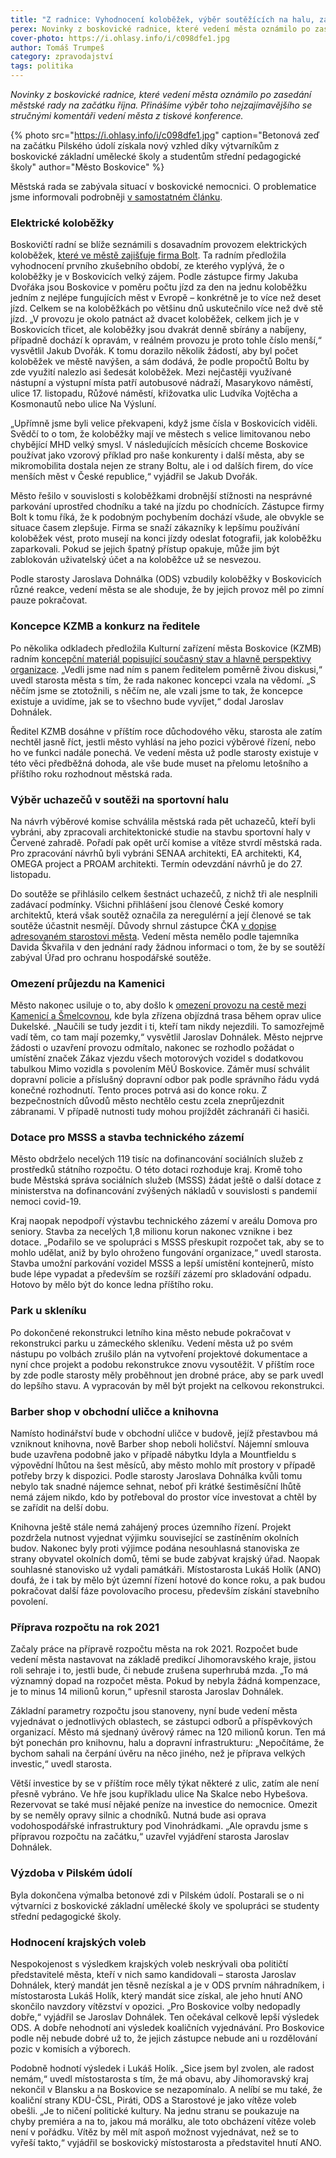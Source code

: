 ```yaml
---
title: "Z radnice: Vyhodnocení koloběžek, výběr soutěžících na halu, zákaz vjezdu na Kamenici"
perex: Novinky z boskovické radnice, které vedení města oznámilo po zasedání městské rady na začátku října.
cover-photo: https://i.ohlasy.info/i/c098dfe1.jpg
author: Tomáš Trumpeš
category: zpravodajství
tags: politika
---
```


*Novinky z boskovické radnice, které vedení města oznámilo po zasedání městské rady na začátku října. Přinášíme výběr toho nejzajímavějšího se stručnými komentáři vedení města z tiskové konference.*

{% photo src="https://i.ohlasy.info/i/c098dfe1.jpg" caption="Betonová zeď na začátku Pilského údolí získala nový vzhled díky výtvarníkům z boskovické základní umělecké školy a studentům střední pedagogické školy" author="Město Boskovice" %}

Městská rada se zabývala situací v boskovické nemocnici. O problematice jsme informovali podrobněji [v samostatném článku](https://ohlasy.info/clanky/2020/10/situace-v-nemocnici.html).

### Elektrické koloběžky

Boskovičtí radní se blíže seznámili s dosavadním provozem elektrických koloběžek, [které ve městě zajišťuje firma Bolt](https://ohlasy.info/clanky/2020/08/rozhovor-dvorak.html). Ta radním předložila vyhodnocení prvního zkušebního období, ze kterého vyplývá, že o koloběžky je v Boskovicích velký zájem. Podle zástupce firmy Jakuba Dvořáka jsou Boskovice v poměru počtu jízd za den na jednu koloběžku jedním z nejlépe fungujících měst v Evropě – konkrétně je to více než deset jízd. Celkem se na koloběžkách po většinu dnů uskutečnilo více než dvě stě jízd. „V provozu je okolo patnáct až dvacet koloběžek, celkem jich je v Boskovicích třicet, ale koloběžky jsou dvakrát denně sbírány a nabíjeny, případně dochází k opravám, v reálném provozu je proto tohle číslo menší,“ vysvětlil Jakub Dvořák. K tomu dorazilo několik žádostí, aby byl počet koloběžek ve městě navýšen, a sám dodává, že podle propočtů Boltu by zde využití nalezlo asi šedesát koloběžek. Mezi nejčastěji využívané nástupní a výstupní místa patří autobusové nádraží, Masarykovo náměstí, ulice 17. listopadu, Růžové náměstí, křižovatka ulic Ludvíka Vojtěcha a Kosmonautů nebo ulice Na Výsluní.

„Upřímně jsme byli velice překvapeni, když jsme čísla v Boskovicích viděli. Svědčí to o tom, že koloběžky mají ve městech s velice limitovanou nebo chybějící MHD velký smysl. V následujících měsících chceme Boskovice používat jako vzorový příklad pro naše konkurenty i další města, aby se mikromobilita dostala nejen ze strany Boltu, ale i od dalších firem, do více menších měst v České republice,“ vyjádřil se Jakub Dvořák.

Město řešilo v souvislosti s koloběžkami drobnější stížnosti na nesprávné parkování uprostřed chodníku a také na jízdu po chodnících. Zástupce firmy Bolt k tomu říká, že k podobným pochybením dochází všude, ale obvykle se situace časem zlepšuje. Firma se snaží zákazníky k lepšímu používání koloběžek vést, proto musejí na konci jízdy odeslat fotografii, jak koloběžku zaparkovali. Pokud se jejich špatný přístup opakuje, může jim být zablokován uživatelský účet a na koloběžce už se nesvezou.

Podle starosty Jaroslava Dohnálka (ODS) vzbudily koloběžky v Boskovicích různé reakce, vedení města se ale shoduje, že by jejich provoz měl po zimní pauze pokračovat. 

### Koncepce KZMB a konkurz na ředitele

Po několika odkladech předložila Kulturní zařízení města Boskovice (KZMB) radním [koncepční materiál popisující současný stav a hlavně perspektivy organizace](https://data.ohlasy.info/2020/kzmb-analyza-koncepce.pdf). „Vedli jsme nad ním s panem ředitelem poměrně živou diskusi,“ uvedl starosta města s tím, že rada nakonec koncepci vzala na vědomí. „S něčím jsme se ztotožnili, s něčím ne, ale vzali jsme to tak, že koncepce existuje a uvidíme, jak se to všechno bude vyvíjet,“ dodal Jaroslav Dohnálek.

Ředitel KZMB dosáhne v příštím roce důchodového věku, starosta ale zatím nechtěl jasně říct, jestli město vyhlásí na jeho pozici výběrové řízení, nebo ho ve funkci nadále ponechá. Ve vedení města už podle starosty existuje v této věci předběžná dohoda, ale vše bude muset na přelomu letošního a příštího roku rozhodnout městská rada.

### Výběr uchazečů v soutěži na sportovní halu

Na návrh výběrové komise schválila městská rada pět uchazečů, kteří byli vybráni, aby zpracovali architektonické studie na stavbu sportovní haly v Červené zahradě. Pořadí pak opět určí komise a vítěze stvrdí městská rada. Pro zpracování návrhů byli vybráni SENAA architekti, EA architekti, K4, OMEGA project a PROAM architekti. Termín odevzdání návrhů je do 27. listopadu.

Do soutěže se přihlásilo celkem šestnáct uchazečů, z nichž tři ale nesplnili zadávací podmínky. Všichni přihlášení jsou členové České komory architektů, která však soutěž označila za neregulérní a její členové se tak soutěže účastnit nesmějí. Důvody shrnul zástupce ČKA [v dopise adresovaném starostovi města](https://data.ohlasy.info/2020/neregulernost-dopis.pdf). Vedení města nemělo podle tajemníka Davida Škvařila v den jednání rady žádnou informaci o tom, že by se soutěží zabýval Úřad pro ochranu hospodářské soutěže.

### Omezení průjezdu na Kamenici

Město nakonec usiluje o to, aby došlo k [omezení provozu na cestě mezi Kamenicí a Šmelcovnou](https://forum.ohlasy.info/t/ulehcime-chodcum-cyklistum-konakum-na-zkratce-od-gagarinovy-ke-smelcovne/395), kde byla zřízena objízdná trasa během oprav ulice Dukelské. „Naučili se tudy jezdit i ti, kteří tam nikdy nejezdili. To samozřejmě vadí těm, co tam mají pozemky,“ vysvětlil Jaroslav Dohnálek. Město nejprve žádosti o uzavření provozu odmítalo, nakonec se rozhodlo požádat o umístění značek Zákaz vjezdu všech motorových vozidel s dodatkovou tabulkou Mimo vozidla s povolením MěÚ Boskovice. Záměr musí schválit dopravní policie a příslušný dopravní odbor pak podle správního řádu vydá konečné rozhodnutí. Tento proces potrvá asi do konce roku. Z bezpečnostních důvodů město nechtělo cestu zcela zneprůjezdnit zábranami. V případě nutnosti tudy mohou projíždět záchranáři či hasiči.

### Dotace pro MSSS a stavba technického zázemí

Město obdrželo necelých 119 tisíc na dofinancování sociálních služeb z prostředků státního rozpočtu. O této dotaci rozhoduje kraj. Kromě toho bude Městská správa sociálních služeb (MSSS) žádat ještě o další dotace z ministerstva na dofinancování zvýšených nákladů v souvislosti s pandemií nemoci covid-19.

Kraj naopak nepodpoří výstavbu technického zázemí v areálu Domova pro seniory. Stavba za necelých 1,8 milionu korun nakonec vznikne i bez dotace. „Podařilo se ve spolupráci s MSSS přeskupit rozpočet tak, aby se to mohlo udělat, aniž by bylo ohroženo fungování organizace,“ uvedl starosta. Stavba umožní parkování vozidel MSSS a lepší umístění kontejnerů, místo bude lépe vypadat a především se rozšíří zázemí pro skladování odpadu. Hotovo by mělo být do konce ledna příštího roku.

### Park u skleníku

Po dokončené rekonstrukci letního kina město nebude pokračovat v rekonstrukci parku u zámeckého skleníku. Vedení města už po svém nástupu po volbách zrušilo plán na vytvoření projektové dokumentace a nyní chce projekt a podobu rekonstrukce znovu vysoutěžit. V příštím roce by zde podle starosty měly proběhnout jen drobné práce, aby se park uvedl do lepšího stavu. A vypracován by měl být projekt na celkovou rekonstrukci.

### Barber shop v obchodní uličce a knihovna

Namísto hodinářství bude v obchodní uličce v budově, jejíž přestavbou má vzniknout knihovna, nově Barber shop neboli holičství. Nájemní smlouva bude uzavřena podobně jako v případě nábytku Idyla a Mountfieldu s výpovědní lhůtou na šest měsíců, aby město mohlo mít prostory v případě potřeby brzy k dispozici. Podle starosty Jaroslava Dohnálka kvůli tomu nebylo tak snadné nájemce sehnat, neboť při krátké šestiměsíční lhůtě nemá zájem nikdo, kdo by potřeboval do prostor více investovat a chtěl by se zařídit na delší dobu.

Knihovna ještě stále nemá zahájený proces územního řízení. Projekt pozdržela nutnost vyjednat výjimku související se zastíněním okolních budov. Nakonec byly proti výjimce podána nesouhlasná stanoviska ze strany obyvatel okolních domů, těmi se bude zabývat krajský úřad. Naopak souhlasné stanovisko už vydali památkáři. Místostarosta Lukáš Holík (ANO) doufá, že i tak by mělo být územní řízení hotové do konce roku, a pak budou pokračovat další fáze povolovacího procesu, především získání stavebního povolení.

### Příprava rozpočtu na rok 2021

Začaly práce na přípravě rozpočtu města na rok 2021. Rozpočet bude vedení města nastavovat na základě predikcí Jihomoravského kraje, jistou roli sehraje i to, jestli bude, či nebude zrušena superhrubá mzda. „To má významný dopad na rozpočet města. Pokud by nebyla žádná kompenzace, je to minus 14 milionů korun,“ upřesnil starosta Jaroslav Dohnálek.

Základní parametry rozpočtu jsou stanoveny, nyní bude vedení města vyjednávat o jednotlivých oblastech, se zástupci odborů a příspěvkových organizací. Město má sjednaný úvěrový rámec na 120 milionů korun. Ten má být ponechán pro knihovnu, halu a dopravní infrastrukturu: „Nepočítáme, že bychom sahali na čerpání úvěru na něco jiného, než je příprava velkých investic,“ uvedl starosta.

Větší investice by se v příštím roce měly týkat některé z ulic, zatím ale není přesně vybráno. Ve hře jsou kupříkladu ulice Na Skalce nebo Hybešova. Rezervovat se také musí nějaké peníze na investice do nemocnice. Omezit by se neměly opravy silnic a chodníků. Nutná bude asi oprava vodohospodářské infrastruktury pod Vinohrádkami. „Ale opravdu jsme s přípravou rozpočtu na začátku,“ uzavřel vyjádření starosta Jaroslav Dohnálek.

### Výzdoba v Pilském údolí

Byla dokončena výmalba betonové zdi v Pilském údolí. Postarali se o ni výtvarníci z boskovické základní umělecké školy ve spolupráci se studenty střední pedagogické školy. 

### Hodnocení krajských voleb

Nespokojenost s výsledkem krajských voleb neskrývali oba političtí představitelé města, kteří v nich samo kandidovali – starosta Jaroslav Dohnálek, který mandát jen těsně nezískal a je v ODS prvním náhradníkem, i místostarosta Lukáš Holík, který mandát sice získal, ale jeho hnutí ANO skončilo navzdory vítězství v opozici. „Pro Boskovice volby nedopadly dobře,“ vyjádřil se Jaroslav Dohnálek. Ten očekával celkově lepší výsledek ODS. A dobře nehodnotí ani výsledek koaličních vyjednávání. Pro Boskovice podle něj nebude dobré už to, že jejich zástupce nebude ani u rozdělování pozic v komisích a výborech.

Podobně hodnotí výsledek i Lukáš Holík. „Sice jsem byl zvolen, ale radost nemám,“ uvedl místostarosta s tím, že má obavu, aby Jihomoravský kraj nekončil v Blansku a na Boskovice se nezapomínalo. A nelíbí se mu také, že koaliční strany KDU-ČSL, Piráti, ODS a Starostové je jako vítěze voleb obešli. „Je to ničení politické kultury. Na jednu stranu se poukazuje na chyby premiéra a na to, jakou má morálku, ale toto obcházení vítěze voleb není v pořádku. Vítěz by měl mít aspoň možnost vyjednávat, než se to vyřeší takto,“ vyjádřil se boskovický místostarosta a představitel hnutí ANO.
